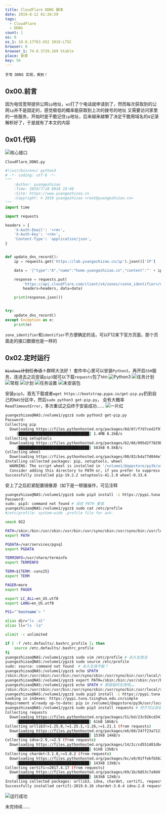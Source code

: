 ```yaml
---
title: CloudFlare DDNS 脚本
date: 2019-8-12 01:26:59
tags:
  - CloudFlare
  - DDNS
count: 1
os: 0
os_1: 10.0.17763.652 2019-LTSC
browser: 0
browser_1: 74.0.3729.169 Stable
place: 新家
key: 56
---
```

    手写 DDNS 实现，爽到！
<!-- more -->
## 0x00.前言
因为电信宽带提供公网`ip`地址，`wz`打了个电话就申请到了，然而每次获取到的公网`ip`并不是固定的，感觉极低的概率能获取到上次的拨号的地址
又需要访问家里的一些服务，开始时是干脆记住`ip`地址，后来越来越懒了决定干脆用域名的`A`记录解析好了，于是就有了本文的内容

## 0x01.代码
![核心接口](https://i1.yuangezhizao.cn/Win-10/20190812013626.jpg!webp)

`CloudFlare_DDNS.py`
``` python
#!/usr/bin/env/ python3
# -*- coding: utf-8 -*-
"""
    :Author: yuangezhizao
    :Time: 2019/7/18 0018 19:40
    :Site: https://www.yuangezhizao.cn
    :Copyright: © 2019 yuangezhizao <root@yuangezhizao.cn>
"""
import time

import requests

headers = {
    'X-Auth-Email': '<rm>',
    'X-Auth-Key': '<rm>',
    'Content-Type': 'application/json',
}


def update_dns_record():
    ip = requests.get('https://lab.yuangezhizao.cn/ip').json()['IP']

    data = '{"type":"A","name":"home.yuangezhizao.cn","content":"' + ip + '"}'

    response = requests.put(
        'https://api.cloudflare.com/client/v4/zones/<zone_identifier>/dns_records/<identifier>/',
        headers=headers, data=data)

    print(response.json())


try:
    update_dns_record()
except Exception as e:
    print(e)

```
`zone_identifier`和`identifier`不方便确定的话，可以<key>F12</key>来下官方页面，那个页面走的接口数据也是一样的

## 0x02.定时运行
~~`Windows`计划任务请！~~群辉大法好！
套件中心里可以安装`Python3`，再开启`SSH`服务，连进去之后安装`pip3`就可以下载`requests`包了`hhh`
![Python3](https://i1.yuangezhizao.cn/Win-10/20190812014512.jpg!webp)
![任务计划](https://i1.yuangezhizao.cn/Win-10/20190812014216.jpg!webp)
![常规](https://i1.yuangezhizao.cn/Win-10/20190812014353.jpg!webp)
![计划](https://i1.yuangezhizao.cn/Win-10/20190812014406.jpg!webp)
![任务设置](https://i1.yuangezhizao.cn/Win-10/20190812014422.jpg!webp)
![未安装包](https://i1.yuangezhizao.cn/Win-10/20190812015002.jpg!webp)

安装`pip3`，首先下载或者`wget https://bootstrap.pypa.io/get-pip.py`扔到自己的`NAS`分区中，然后`sudo python3 get-pip.py`，
会有大概率`ReadTimeoutError`，多次重试之后终于安装成功……
![一片红](https://i1.yuangezhizao.cn/Win-10/20190824132144.jpg!webp)
``` bash
yuangezhizao@NAS:/volume1/ygzz$ sudo python3 get-pip.py 
Password: 
Collecting pip
  Downloading https://files.pythonhosted.org/packages/8d/07/f7d7ced2f97ca3098c16565efbe6b15fafcba53e8d9bdb431e09140514b0/pip-19.2.2-py2.py3-none-any.whl (1.4MB)
     |████████████████████████████████| 1.4MB 8.2kB/s 
Collecting setuptools
  Downloading https://files.pythonhosted.org/packages/b2/86/095d2f7829badc207c893dd4ac767e871f6cd547145df797ea26baea4e2e/setuptools-41.2.0-py2.py3-none-any.whl (576kB)
     |████████████████████████████████| 583kB 9.5kB/s 
Collecting wheel
  Downloading https://files.pythonhosted.org/packages/00/83/b4a77d044e78ad1a45610eb88f745be2fd2c6d658f9798a15e384b7d57c9/wheel-0.33.6-py2.py3-none-any.whl
Installing collected packages: pip, setuptools, wheel
  WARNING: The script wheel is installed in '/volume1/@appstore/py3k/usr/local/bin' which is not on PATH.
  Consider adding this directory to PATH or, if you prefer to suppress this warning, use --no-warn-script-location.
Successfully installed pip-19.2.2 setuptools-41.2.0 wheel-0.33.6
```
安上了之后赶紧配置镜像源（如下是一顿骚操作，可见注释
``` bash
yuangezhizao@NAS:/volume1/ygzz$ sudo pip3 install -i https://pypi.tuna.tsinghua.edu.cn/simple pip -U
Password: 
sudo: pip3: command not found # 没在 PATH 里诶
yuangezhizao@NAS:/volume1/ygzz$ sudo cat /etc/profile
#/etc/profile: system-wide .profile file for ash.

umask 022

PATH=/sbin:/bin:/usr/sbin:/usr/bin:/usr/syno/sbin:/usr/syno/bin:/usr/local/sbin:/usr/local/bin
export PATH

PGDATA=/var/services/pgsql
export PGDATA

TERMINFO=/usr/share/terminfo
export TERMINFO

TERM=${TERM:-cons25}
export TERM

PAGER=more
export PAGER

export LC_ALL=en_US.utf8
export LANG=en_US.utf8

PS1="`hostname`> "

alias dir="ls -al"
alias ll="ls -la"

ulimit -c unlimited

if [ -f /etc.defaults/.bashrc_profile ]; then
	source /etc.defaults/.bashrc_profile
fi
yuangezhizao@NAS:/volume1/ygzz$ sudo vim /etc/profile # 永久生效法
yuangezhizao@NAS:/volume1/ygzz$ sudo source /etc/profile
sudo: source: command not found  # 永久生效不能？
yuangezhizao@NAS:/volume1/ygzz$ echo $PATH 
/sbin:/bin:/usr/sbin:/usr/bin:/usr/syno/sbin:/usr/syno/bin:/usr/local/sbin:/usr/local/bin
yuangezhizao@NAS:/volume1/ygzz$ export PATH=/sbin:/bin:/usr/sbin:/usr/bin:/usr/syno/sbin:/usr/syno/bin:/usr/local/sbin:/usr/local/bin:/volume1/@appstore/py3k/usr/local/bin
yuangezhizao@NAS:/volume1/ygzz$ echo $PATH # 那就临时生效吧……
/sbin:/bin:/usr/sbin:/usr/bin:/usr/syno/sbin:/usr/syno/bin:/usr/local/sbin:/usr/local/bin:/volume1/@appstore/py3k/usr/local/bin
yuangezhizao@NAS:/volume1/ygzz$ sudo pip3 install -i https://pypi.tuna.tsinghua.edu.cn/simple pip -U # 最新 ok
Looking in indexes: https://pypi.tuna.tsinghua.edu.cn/simple
Requirement already up-to-date: pip in /volume1/@appstore/py3k/usr/local/lib/python3.5/site-packages (19.2.2)
yuangezhizao@NAS:/volume1/ygzz$ sudo pip3 install requests # 终于可以安装了
Collecting requests
  Downloading https://files.pythonhosted.org/packages/51/bd/23c926cd341ea6b7dd0b2a00aba99ae0f828be89d72b2190f27c11d4b7fb/requests-2.22.0-py2.py3-none-any.whl (57kB)
     |████████████████████████████████| 61kB 18kB/s 
Collecting urllib3!=1.25.0,!=1.25.1,<1.26,>=1.21.1 (from requests)
  Downloading https://files.pythonhosted.org/packages/e6/60/247f23a7121ae632d62811ba7f273d0e58972d75e58a94d329d51550a47d/urllib3-1.25.3-py2.py3-none-any.whl (150kB)
     |████████████████████████████████| 153kB 14kB/s 
Collecting idna<2.9,>=2.5 (from requests)
  Downloading https://files.pythonhosted.org/packages/14/2c/cd551d81dbe15200be1cf41cd03869a46fe7226e7450af7a6545bfc474c9/idna-2.8-py2.py3-none-any.whl (58kB)
     |████████████████████████████████| 61kB 13kB/s 
Collecting chardet<3.1.0,>=3.0.2 (from requests)
  Downloading https://files.pythonhosted.org/packages/bc/a9/01ffebfb562e4274b6487b4bb1ddec7ca55ec7510b22e4c51f14098443b8/chardet-3.0.4-py2.py3-none-any.whl (133kB)
     |████████████████████████████████| 143kB 13kB/s 
Collecting certifi>=2017.4.17 (from requests)
  Downloading https://files.pythonhosted.org/packages/69/1b/b853c7a9d4f6a6d00749e94eb6f3a041e342a885b87340b79c1ef73e3a78/certifi-2019.6.16-py2.py3-none-any.whl (157kB)
     |████████████████████████████████| 163kB 12kB/s 
Installing collected packages: urllib3, idna, chardet, certifi, requests
Successfully installed certifi-2019.6.16 chardet-3.0.4 idna-2.8 requests-2.22.0 urllib3-1.25.3
```
![运行成功](https://i1.yuangezhizao.cn/Win-10/20190812015053.png!webp)

未完待续……